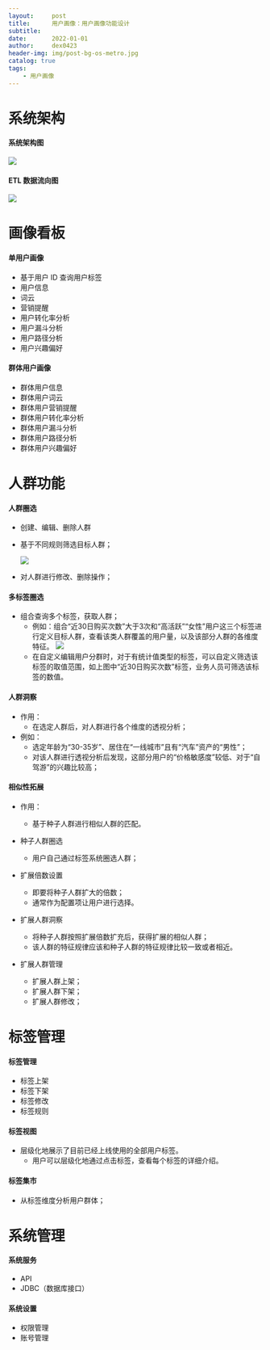 ```yaml
---
layout:     post
title:      用户画像：用户画像功能设计
subtitle:   
date:       2022-01-01
author:     dex0423
header-img: img/post-bg-os-metro.jpg
catalog: true
tags:
    - 用户画像
---
```


# 系统架构

#### 系统架构图

![]({{site.baseurl}}/img-post/用户画像-6.png)

#### ETL 数据流向图

![]({{site.baseurl}}/img-post/用户画像-5.png)


# 画像看板

#### 单用户画像
- 基于用户 ID 查询用户标签
- 用户信息
- 词云
- 营销提醒
- 用户转化率分析
- 用户漏斗分析
- 用户路径分析
- 用户兴趣偏好

#### 群体用户画像

- 群体用户信息
- 群体用户词云
- 群体用户营销提醒
- 群体用户转化率分析
- 群体用户漏斗分析
- 群体用户路径分析
- 群体用户兴趣偏好

# 人群功能

#### 人群圈选

- 创建、编辑、删除人群
- 基于不同规则筛选目标人群；

    ![]({{site.baseurl}}/img-post/用户画像-9.png)

- 对人群进行修改、删除操作；

#### 多标签圈选

- 组合查询多个标签，获取人群；
    - 例如：组合“近30日购买次数”大于3次和“高活跃”“女性”用户这三个标签进行定义目标人群，查看该类人群覆盖的用户量，以及该部分人群的各维度特征。
    ![]({{site.baseurl}}/img-post/用户画像-8.png)
    - 在自定义编辑用户分群时，对于有统计值类型的标签，可以自定义筛选该标签的取值范围，如上图中“近30日购买次数”标签，业务人员可筛选该标签的数值。

#### 人群洞察

- 作用：
    - 在选定人群后，对人群进行各个维度的透视分析；
- 例如：
    - 选定年龄为“30-35岁”、居住在“一线城市”且有“汽车”资产的“男性”；
    - 对该人群进行透视分析后发现，这部分用户的“价格敏感度”较低、对于“自驾游”的兴趣比较高；

#### 相似性拓展

- 作用：
    - 基于种子人群进行相似人群的匹配。

- 种子人群圈选
    - 用户自己通过标签系统圈选人群；

- 扩展倍数设置
    - 即要将种子人群扩大的倍数；
    - 通常作为配置项让用户进行选择。

- 扩展人群洞察
    - 将种子人群按照扩展倍数扩充后，获得扩展的相似人群；
    - 该人群的特征规律应该和种子人群的特征规律比较一致或者相近。

- 扩展人群管理
    - 扩展人群上架；
    - 扩展人群下架；
    - 扩展人群修改；

# 标签管理

#### 标签管理

- 标签上架
- 标签下架
- 标签修改
- 标签规则

#### 标签视图

- 层级化地展示了目前已经上线使用的全部用户标签。
    - 用户可以层级化地通过点击标签，查看每个标签的详细介绍。

#### 标签集市

- 从标签维度分析用户群体；

# 系统管理

#### 系统服务

- API
- JDBC（数据库接口）

#### 系统设置

- 权限管理
- 账号管理





